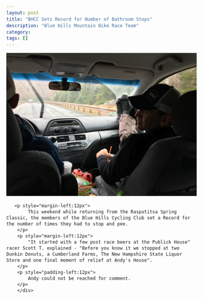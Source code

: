 ```yaml
---
layout: post
title: "BHCC Sets Record for Number of Bathroom Stops"
description: "Blue Hills Mountain Bike Race Team"
category: 
tags: []
---
```

<div class="row">
<div class="col-xs-12">
        <img class="img-responsive col-xl-5 col-lg-5 col-md-5 col-sm-6 col-xs-6 pull-left" src="/images/blog/rasputitsa.JPG"/>

       <p style="margin-left:12px">
            This weekend while returning from the Rasputitsa Spring Classic, the members of the Blue Hills Cycling Club set a Record for the number of times they had to stop and pee. 
        </p>
        <p style="margin-left:12px">
            "It started with a few post race beers at the Publick House" racer Scott T. explained - "Before you know it we stopped at two Dunkin Donuts, a Cumberland Farms, The New Hampshire State Liquor Store and one final moment of relief at Andy's House".
        </p>
        <p style="padding-left:12px">  
            Andy could not be reached for comment.
        </p>
        </div>
  
</div>










